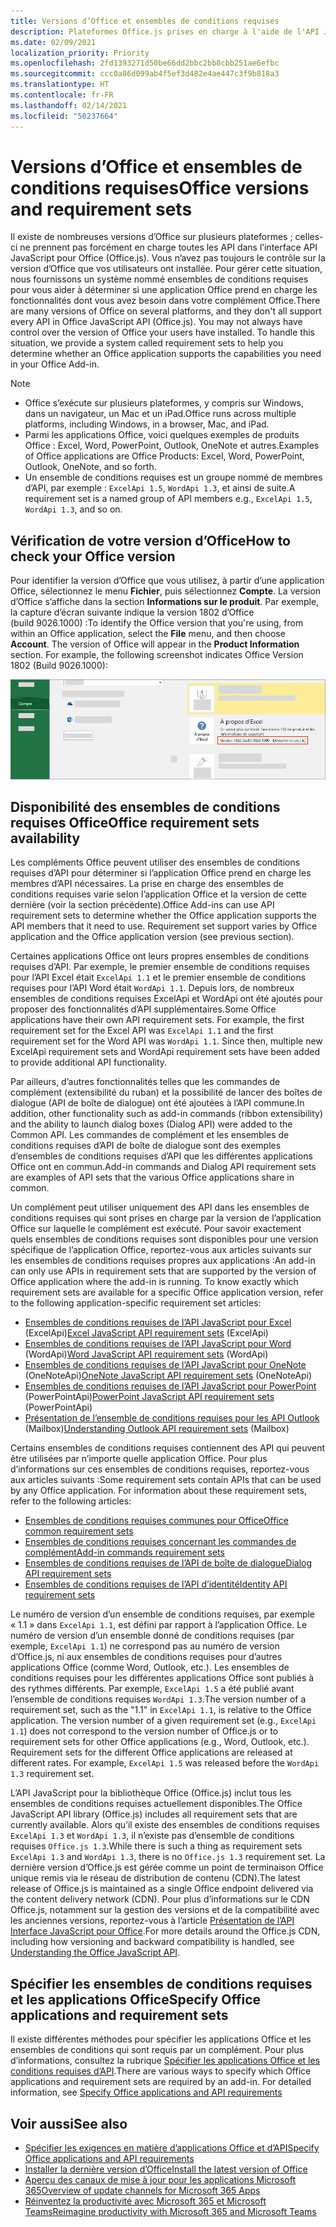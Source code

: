 ```yaml
---
title: Versions d’Office et ensembles de conditions requises
description: Plateformes Office.js prises en charge à l'aide de l'API JavaScript.
ms.date: 02/09/2021
localization_priority: Priority
ms.openlocfilehash: 2fd1393271d50be66dd2bbc2bb8cbb251ae6efbc
ms.sourcegitcommit: ccc0a86d099ab4f5ef3d482e4ae447c3f9b818a3
ms.translationtype: HT
ms.contentlocale: fr-FR
ms.lasthandoff: 02/14/2021
ms.locfileid: "50237664"
---
```

# <a name="office-versions-and-requirement-sets"></a><span data-ttu-id="04b88-103">Versions d’Office et ensembles de conditions requises</span><span class="sxs-lookup"><span data-stu-id="04b88-103">Office versions and requirement sets</span></span>

<span data-ttu-id="04b88-p101">Il existe de nombreuses versions d’Office sur plusieurs plateformes ; celles-ci ne prennent pas forcément en charge toutes les API dans l’interface API JavaScript pour Office (Office.js). Vous n’avez pas toujours le contrôle sur la version d’Office que vos utilisateurs ont installée.  Pour gérer cette situation, nous fournissons un système nommé ensembles de conditions requises pour vous aider à déterminer si une application Office prend en charge les fonctionnalités dont vous avez besoin dans votre complément Office.</span><span class="sxs-lookup"><span data-stu-id="04b88-p101">There are many versions of Office on several platforms, and they don't all support every API in Office JavaScript API (Office.js). You may not always have control over the version of Office your users have installed.  To handle this situation, we provide a system called requirement sets to help you determine whether an Office application supports the capabilities you need in your Office Add-in.</span></span> 

> [!NOTE]
> - <span data-ttu-id="04b88-107">Office s’exécute sur plusieurs plateformes, y compris sur Windows, dans un navigateur, un Mac et un iPad.</span><span class="sxs-lookup"><span data-stu-id="04b88-107">Office runs across multiple platforms, including Windows, in a browser, Mac, and iPad.</span></span>
> - <span data-ttu-id="04b88-108">Parmi les applications Office, voici quelques exemples de produits Office : Excel, Word, PowerPoint, Outlook, OneNote et autres.</span><span class="sxs-lookup"><span data-stu-id="04b88-108">Examples of Office applications are Office Products: Excel, Word, PowerPoint, Outlook, OneNote, and so forth.</span></span>  
> - <span data-ttu-id="04b88-109">Un ensemble de conditions requises est un groupe nommé de membres d’API, par exemple : `ExcelApi 1.5`, `WordApi 1.3`, et ainsi de suite.</span><span class="sxs-lookup"><span data-stu-id="04b88-109">A requirement set is a named group of API members e.g., `ExcelApi 1.5`, `WordApi 1.3`, and so on.</span></span>  

## <a name="how-to-check-your-office-version"></a><span data-ttu-id="04b88-110">Vérification de votre version d’Office</span><span class="sxs-lookup"><span data-stu-id="04b88-110">How to check your Office version</span></span>

<span data-ttu-id="04b88-p102">Pour identifier la version d’Office que vous utilisez, à partir d’une application Office, sélectionnez le menu **Fichier**, puis sélectionnez **Compte**. La version d’Office s’affiche dans la section **Informations sur le produit**. Par exemple, la capture d’écran suivante indique la version 1802 d’Office (build 9026.1000) :</span><span class="sxs-lookup"><span data-stu-id="04b88-p102">To identify the Office version that you're using, from within an Office application, select the **File** menu, and then choose **Account**. The version of Office will appear in the **Product Information** section. For example, the following screenshot indicates Office Version 1802 (Build 9026.1000):</span></span>

![Vérification de votre version d’Office](../images/office-version.png)

## <a name="office-requirement-sets-availability"></a><span data-ttu-id="04b88-115">Disponibilité des ensembles de conditions requises Office</span><span class="sxs-lookup"><span data-stu-id="04b88-115">Office requirement sets availability</span></span>

<span data-ttu-id="04b88-p103">Les compléments Office peuvent utiliser des ensembles de conditions requises d’API pour déterminer si l’application Office prend en charge les membres d’API nécessaires. La prise en charge des ensembles de conditions requises varie selon l’application Office et la version de cette dernière (voir la section précédente).</span><span class="sxs-lookup"><span data-stu-id="04b88-p103">Office Add-ins can use API requirement sets to determine whether the Office application supports the API members that it need to use. Requirement set support varies by Office application and the Office application version (see previous section).</span></span>

<span data-ttu-id="04b88-p104">Certaines applications Office ont leurs propres ensembles de conditions requises d’API. Par exemple, le premier ensemble de conditions requises pour l’API Excel était `ExcelApi 1.1` et le premier ensemble de conditions requises pour l’API Word était `WordApi 1.1`. Depuis lors, de nombreux ensembles de conditions requises ExcelApi et WordApi ont été ajoutés pour proposer des fonctionnalités d’API supplémentaires.</span><span class="sxs-lookup"><span data-stu-id="04b88-p104">Some Office applications have their own API requirement sets. For example, the first requirement set for the Excel API was `ExcelApi 1.1` and the first requirement set for the Word API was `WordApi 1.1`. Since then, multiple new ExcelApi requirement sets and WordApi requirement sets have been added to provide additional API functionality.</span></span>

<span data-ttu-id="04b88-121">Par ailleurs, d’autres fonctionnalités telles que les commandes de complément (extensibilité du ruban) et la possibilité de lancer des boîtes de dialogue (API de boîte de dialogue) ont été ajoutées à l’API commune.</span><span class="sxs-lookup"><span data-stu-id="04b88-121">In addition, other functionality such as add-in commands (ribbon extensibility) and the ability to launch dialog boxes (Dialog API) were added to the Common API.</span></span> <span data-ttu-id="04b88-122">Les commandes de complément et les ensembles de conditions requises d’API de boîte de dialogue sont des exemples d’ensembles de conditions requises d’API que les différentes applications Office ont en commun.</span><span class="sxs-lookup"><span data-stu-id="04b88-122">Add-in commands and Dialog API requirement sets are examples of API sets that the various Office applications share in common.</span></span>

<span data-ttu-id="04b88-p106">Un complément peut utiliser uniquement des API dans les ensembles de conditions requises qui sont prises en charge par la version de l’application Office sur laquelle le complément est exécuté. Pour savoir exactement quels ensembles de conditions requises sont disponibles pour une version spécifique de l’application Office, reportez-vous aux articles suivants sur les ensembles de conditions requises propres aux applications :</span><span class="sxs-lookup"><span data-stu-id="04b88-p106">An add-in can only use APIs in requirement sets that are supported by the version of Office application where the add-in is running. To know exactly which requirement sets are available for a specific Office application version, refer to the following application-specific requirement set articles:</span></span>

- <span data-ttu-id="04b88-125">[Ensembles de conditions requises de l’API JavaScript pour Excel](../reference/requirement-sets/excel-api-requirement-sets.md) (ExcelApi)</span><span class="sxs-lookup"><span data-stu-id="04b88-125">[Excel JavaScript API requirement sets](../reference/requirement-sets/excel-api-requirement-sets.md) (ExcelApi)</span></span>
- <span data-ttu-id="04b88-126">[Ensembles de conditions requises de l’API JavaScript pour Word](../reference/requirement-sets/word-api-requirement-sets.md) (WordApi)</span><span class="sxs-lookup"><span data-stu-id="04b88-126">[Word JavaScript API requirement sets](../reference/requirement-sets/word-api-requirement-sets.md) (WordApi)</span></span>
- <span data-ttu-id="04b88-127">[Ensembles de conditions requises de l’API JavaScript pour OneNote](../reference/requirement-sets/onenote-api-requirement-sets.md) (OneNoteApi)</span><span class="sxs-lookup"><span data-stu-id="04b88-127">[OneNote JavaScript API requirement sets](../reference/requirement-sets/onenote-api-requirement-sets.md) (OneNoteApi)</span></span>
- <span data-ttu-id="04b88-128">[Ensembles de conditions requises de l’API JavaScript pour PowerPoint](../reference/requirement-sets/powerpoint-api-requirement-sets.md) (PowerPointApi)</span><span class="sxs-lookup"><span data-stu-id="04b88-128">[PowerPoint JavaScript API requirement sets](../reference/requirement-sets/powerpoint-api-requirement-sets.md) (PowerPointApi)</span></span>
- <span data-ttu-id="04b88-129">[Présentation de l’ensemble de conditions requises pour les API Outlook](../reference/requirement-sets/outlook-api-requirement-sets.md) (Mailbox)</span><span class="sxs-lookup"><span data-stu-id="04b88-129">[Understanding Outlook API requirement sets](../reference/requirement-sets/outlook-api-requirement-sets.md) (Mailbox)</span></span>

<span data-ttu-id="04b88-p107">Certains ensembles de conditions requises contiennent des API qui peuvent être utilisées par n’importe quelle application Office. Pour plus d’informations sur ces ensembles de conditions requises, reportez-vous aux articles suivants :</span><span class="sxs-lookup"><span data-stu-id="04b88-p107">Some requirement sets contain APIs that can be used by any Office application. For information about these requirement sets, refer to the following articles:</span></span>

- [<span data-ttu-id="04b88-132">Ensembles de conditions requises communes pour Office</span><span class="sxs-lookup"><span data-stu-id="04b88-132">Office common requirement sets</span></span>](../reference/requirement-sets/office-add-in-requirement-sets.md)
- [<span data-ttu-id="04b88-133">Ensembles de conditions requises concernant les commandes de complément</span><span class="sxs-lookup"><span data-stu-id="04b88-133">Add-in commands requirement sets</span></span>](../reference/requirement-sets/add-in-commands-requirement-sets.md)
- [<span data-ttu-id="04b88-134">Ensembles de conditions requises de l’API de boîte de dialogue</span><span class="sxs-lookup"><span data-stu-id="04b88-134">Dialog API requirement sets</span></span>](../reference/requirement-sets/dialog-api-requirement-sets.md)
- [<span data-ttu-id="04b88-135">Ensembles de conditions requises de l’API d’identité</span><span class="sxs-lookup"><span data-stu-id="04b88-135">Identity API requirement sets</span></span>](../reference/requirement-sets/identity-api-requirement-sets.md)

<span data-ttu-id="04b88-p108">Le numéro de version d’un ensemble de conditions requises, par exemple « 1.1 » dans `ExcelApi 1.1`, est défini par rapport à l’application Office. Le numéro de version d’un ensemble donné de conditions requises (par exemple, `ExcelApi 1.1`) ne correspond pas au numéro de version d’Office.js, ni aux ensembles de conditions requises pour d’autres applications Office (comme Word, Outlook, etc.).  Les ensembles de conditions requises pour les différentes applications Office sont publiés à des rythmes différents. Par exemple, `ExcelApi 1.5` a été publié avant l’ensemble de conditions requises `WordApi 1.3`.</span><span class="sxs-lookup"><span data-stu-id="04b88-p108">The version number of a requirement set, such as the "1.1" in `ExcelApi 1.1`, is relative to the Office application. The version number of a given requirement set (e.g., `ExcelApi 1.1`) does not correspond to the version number of Office.js or to requirement sets for other Office applications (e.g., Word, Outlook, etc.).  Requirement sets for the different Office applications are released at different rates. For example, `ExcelApi 1.5` was released before the `WordApi 1.3` requirement set.</span></span>


<span data-ttu-id="04b88-140">L’API JavaScript pour la bibliothèque Office (Office.js) inclut tous les ensembles de conditions requises actuellement disponibles.</span><span class="sxs-lookup"><span data-stu-id="04b88-140">The Office JavaScript API library (Office.js) includes all requirement sets that are currently available.</span></span> <span data-ttu-id="04b88-141">Alors qu’il existe des ensembles de conditions requises `ExcelApi 1.3` et `WordApi 1.3`, il n’existe pas d’ensemble de conditions requises `Office.js 1.3`.</span><span class="sxs-lookup"><span data-stu-id="04b88-141">While there is such a thing as requirement sets `ExcelApi 1.3` and `WordApi 1.3`, there is no `Office.js 1.3` requirement set.</span></span> <span data-ttu-id="04b88-142">La dernière version d’Office.js est gérée comme un point de terminaison Office unique remis via le réseau de distribution de contenu (CDN).</span><span class="sxs-lookup"><span data-stu-id="04b88-142">The latest release of Office.js is maintained as a single Office endpoint delivered via the content delivery network (CDN).</span></span> <span data-ttu-id="04b88-143">Pour plus d’informations sur le CDN Office.js, notamment sur la gestion des versions et de la compatibilité avec les anciennes versions, reportez-vous à l’article [Présentation de l’API Interface JavaScript pour Office](../develop/understanding-the-javascript-api-for-office.md).</span><span class="sxs-lookup"><span data-stu-id="04b88-143">For more details around the Office.js CDN, including how versioning and backward compatibility is handled, see [Understanding the Office JavaScript API](../develop/understanding-the-javascript-api-for-office.md).</span></span>

## <a name="specify-office-applications-and-requirement-sets"></a><span data-ttu-id="04b88-144">Spécifier les ensembles de conditions requises et les applications Office</span><span class="sxs-lookup"><span data-stu-id="04b88-144">Specify Office applications and requirement sets</span></span>

<span data-ttu-id="04b88-p110">Il existe différentes méthodes pour spécifier les applications Office et les ensembles de conditions qui sont requis par un complément.  Pour plus d’informations, consultez la rubrique [Spécifier les applications Office et les conditions requises d’API](../develop/specify-office-hosts-and-api-requirements.md).</span><span class="sxs-lookup"><span data-stu-id="04b88-p110">There are various ways to specify which Office applications and requirement sets are required by an add-in.  For detailed information, see [Specify Office applications and API requirements](../develop/specify-office-hosts-and-api-requirements.md)</span></span>

## <a name="see-also"></a><span data-ttu-id="04b88-147">Voir aussi</span><span class="sxs-lookup"><span data-stu-id="04b88-147">See also</span></span>

- [<span data-ttu-id="04b88-148">Spécifier les exigences en matière d’applications Office et d’API</span><span class="sxs-lookup"><span data-stu-id="04b88-148">Specify Office applications and API requirements</span></span>](../develop/specify-office-hosts-and-api-requirements.md)
- [<span data-ttu-id="04b88-149">Installer la dernière version d’Office</span><span class="sxs-lookup"><span data-stu-id="04b88-149">Install the latest version of Office</span></span>](../develop/install-latest-office-version.md)
- [<span data-ttu-id="04b88-150">Aperçu des canaux de mise à jour pour les applications Microsoft 365</span><span class="sxs-lookup"><span data-stu-id="04b88-150">Overview of update channels for Microsoft 365 Apps</span></span>](/deployoffice/overview-of-update-channels-for-office-365-proplus)
- [<span data-ttu-id="04b88-151">Réinventez la productivité avec Microsoft 365 et Microsoft Teams</span><span class="sxs-lookup"><span data-stu-id="04b88-151">Reimagine productivity with Microsoft 365 and Microsoft Teams</span></span>](https://products.office.com/compare-all-microsoft-office-products?tab=2)
